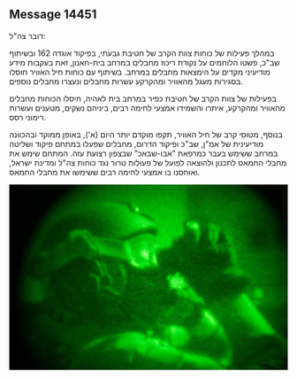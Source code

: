 ## Message 14451

דובר צה"ל:

במהלך פעילות של כוחות צוות הקרב של חטיבת גבעתי, בפיקוד אוגדה 162 ובשיתוף שב"כ, פשטו הלוחמים על נקודת ריכוז מחבלים במרחב בית-חאנון, זאת בעקבות מידע מודיעיני מקדים על הימצאות מחבלים במרחב. 
בשיתוף עם כוחות חיל האוויר חוסלו בסגירות מעגל מהאוויר ומהקרקע עשרות מחבלים ונעצרו מחבלים נוספים.

בפעילות של צוות הקרב של חטיבת כפיר במרחב בית לאהיה, חיסלו הכוחות מחבלים מהאוויר ומהקרקע, איתרו והשמידו אמצעי לחימה רבים, ביניהם נשקים, מטענים ועשרות רימוני רסס. 

בנוסף, מטוסי קרב של חיל האוויר, תקפו מוקדם יותר היום (א'), באופן ממוקד ובהכוונה מודיעינית של אמ"ן, שב"כ ופיקוד הדרום, מחבלים שפעלו במתחם פיקוד ושליטה במרחב ששימש בעבר כמרפאת "אבו-שבאכ" שבצפון רצועת עזה. 
המתחם שימש את מחבלי החמאס לתכנון ולהוצאה לפועל של פעולות טרור נגד כוחות צה"ל ומדינת ישראל, ואוחסנו בו אמצעי לחימה רבים ששימשו את מחבלי החמאס.

![Photo](14451/14451_photo.jpg)
